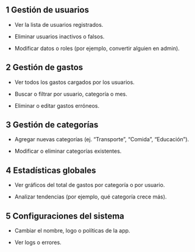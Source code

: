 ## 1 Gestión de usuarios

- Ver la lista de usuarios registrados.

- Eliminar usuarios inactivos o falsos.

- Modificar datos o roles (por ejemplo, convertir alguien en admin).

## 2 Gestión de gastos

- Ver todos los gastos cargados por los usuarios.

- Buscar o filtrar por usuario, categoría o mes.

- Eliminar o editar gastos erróneos.

## 3 Gestión de categorías

- Agregar nuevas categorías (ej. “Transporte”, “Comida”, “Educación”).

- Modificar o eliminar categorías existentes.

## 4 Estadísticas globales

- Ver gráficos del total de gastos por categoría o por usuario.

- Analizar tendencias (por ejemplo, qué categoría crece más).

## 5 Configuraciones del sistema

- Cambiar el nombre, logo o políticas de la app.

- Ver logs o errores.
